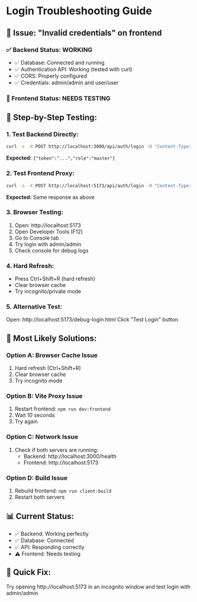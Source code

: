 # Login Troubleshooting Guide

## 🚨 **Issue: "Invalid credentials" on frontend**

### **✅ Backend Status: WORKING**

- ✅ Database: Connected and running
- ✅ Authentication API: Working (tested with curl)
- ✅ CORS: Properly configured
- ✅ Credentials: admin/admin and user/user

### **🔧 Frontend Status: NEEDS TESTING**

## **🧪 Step-by-Step Testing:**

### **1. Test Backend Directly:**

```bash
curl -s -X POST http://localhost:3000/api/auth/login -H "Content-Type: application/json" -d "{\"username\":\"admin\",\"password\":\"admin\"}"
```

**Expected:** `{"token":"...","role":"master"}`

### **2. Test Frontend Proxy:**

```bash
curl -s -X POST http://localhost:5173/api/auth/login -H "Content-Type: application/json" -d "{\"username\":\"admin\",\"password\":\"admin\"}"
```

**Expected:** Same response as above

### **3. Browser Testing:**

1. Open: http://localhost:5173
2. Open Developer Tools (F12)
3. Go to Console tab
4. Try login with admin/admin
5. Check console for debug logs

### **4. Hard Refresh:**

- Press Ctrl+Shift+R (hard refresh)
- Clear browser cache
- Try incognito/private mode

### **5. Alternative Test:**

Open: http://localhost:5173/debug-login.html
Click "Test Login" button

## **🎯 Most Likely Solutions:**

### **Option A: Browser Cache Issue**

1. Hard refresh (Ctrl+Shift+R)
2. Clear browser cache
3. Try incognito mode

### **Option B: Vite Proxy Issue**

1. Restart frontend: `npm run dev:frontend`
2. Wait 10 seconds
3. Try again

### **Option C: Network Issue**

1. Check if both servers are running:
   - Backend: http://localhost:3000/health
   - Frontend: http://localhost:5173

### **Option D: Build Issue**

1. Rebuild frontend: `npm run client:build`
2. Restart both servers

## **📊 Current Status:**

- ✅ Backend: Working perfectly
- ✅ Database: Connected
- ✅ API: Responding correctly
- ⚠️ Frontend: Needs testing

## **🚀 Quick Fix:**

Try opening http://localhost:5173 in an incognito window and test login with admin/admin
